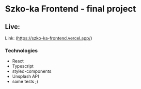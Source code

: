 # Szko-ka Frontend - final project 

## Live: 

Link: (https://szko-ka-frontend.vercel.app/)

### Technologies

* React
* Typescript
* styled-components
* Unsplash API 
* some tests ;)

